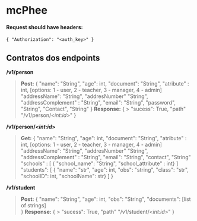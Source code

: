 # mcPhee

#### Request should have headers:
    { "Authorization": "<auth_key>" }
    
    
Contratos dos endpoints
-------------
**/v1/person**

> **Post:**
{
		"name": "String",
		"age": int,
		"document": "String",
		"atribute" : int, [options: 1 - user, 2 - teacher, 3 - manager, 4 - admin]
		"addressName": "String",
		"addresNumber" "String",
		"addressComplement" : "String",
		"email": "String",
   		"password", "String",
		"Contact", "String"	
}
> **Response:**
> {
	> "sucess": True,
	"path" "/v1/person/<*int:id*>"
}

**/v1/person/<*int:id*>**

> **Get:**
{
		"name": "String",
		"age": int,
		"document": "String",
		"atribute" : int, [options: 1 - user, 2 - teacher, 3 - manager, 4 - admin]
		"addressName": "String",
		"addresNumber" "String",
		"addressComplement" : "String",
		"email": "String",
		"contact", "String"
		"schools" : [ { "school_name": "String", "school_attribute" : int} ]
		"students": [ { "name": "str", "age": int, "obs": "string", "class": "str", "schoolID": int, "schoolName": str} ]
}

**/v1/student**

> **Post:**
{
		"name": "String",
		"age": int,
		"obs": "String",
		"documents": [list of strings]	
}
> **Response:**
> {
	> "sucess": True,
	"path" "/v1/student/<*int:id*>"
}
